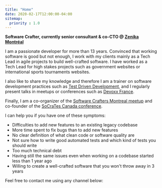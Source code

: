 ```yaml
---
title: "Home"
date: 2020-02-17T12:00:00-04:00
sitemap:
  priority : 1.0
---
```

**Software Crafter, currently senior consultant & co-CTO @ [Zenika Montréal](https://www.zenika.ca)**

I am a passionate developer for more than 13 years. Convinced that working software is good but not enough, I work with my clients mainly as a Tech Lead in agile projects to build well-crafted software. I have worked as a Tech Lead for high stakes projects such as government websites or international sports tournaments websites.

I also like to share my knowledge and therefore I am a trainer on software development practices such as [Test Driven Development](https://en.wikipedia.org/wiki/Test-driven_development), and I regularly present talks in meetups or conferences such as [Devoxx France](https://www.devoxx.fr/). 

Finally, I am a co-organizer of the [Software Crafters Montreal meetup](https://www.meetup.com/Software-Crafters-Montreal/) and co-founder of the [SoCraTes Canada conference](http://socrates-ca.github.io/).

I can help you if you have one of these symptoms:
* Difficulties to add new features to an existing legacy codebase
* More time spent to fix bugs than to add new features
* No clear definition of what clean code or software quality are
* Not sure how to write good automated tests and which kind of tests you should write
* Too much technical debt
* Having still the same issues even when working on a codebase started less than 1 year ago
* Willing to create a well-crafted software that you won't throw away in 3 years

Feel free to contact me using any channel below:
